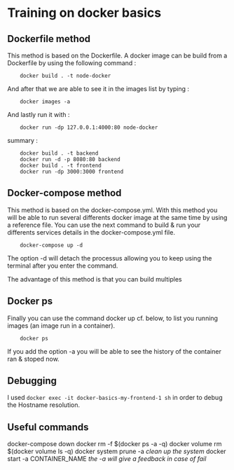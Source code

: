 # Training on docker basics

## Dockerfile method
This method is based on the Dockerfile.
A docker image can be build from a Dockerfile by using the following command : 
```
    docker build . -t node-docker
```
And after that we are able to see it in the images list by typing :
```
    docker images -a
```
And lastly run it with :
```
    docker run -dp 127.0.0.1:4000:80 node-docker
```

summary :
```
    docker build . -t backend
    docker run -d -p 8080:80 backend
    docker build . -t frontend
    docker run -dp 3000:3000 frontend
```

## Docker-compose method

This method is based on the docker-compose.yml.
With this method you will be able to run several differents docker image at the same time by using a reference file.
You can use the next command to build & run your differents services details in the docker-compose.yml file.
```
    docker-compose up -d
```
The option -d will detach the processus allowing you to keep using the terminal after you enter the command.

The advantage of this method is that you can build multiples 

## Docker ps

Finally you can use the command docker up cf. below, to list you running images (an image run in a container).
```
    docker ps
```
If you add the option -a you will be able to see the history of the container ran & stoped now.


## Debugging

I used ``` docker exec -it docker-basics-my-frontend-1 sh ``` in order to debug the Hostname resolution.

## Useful commands
docker-compose down
docker rm -f $(docker ps -a -q)
docker volume rm $(docker volume ls -q)
docker system prune -a *clean up the system*
docker start -a CONTAINER_NAME *the -a will give a feedback in case of fail*
